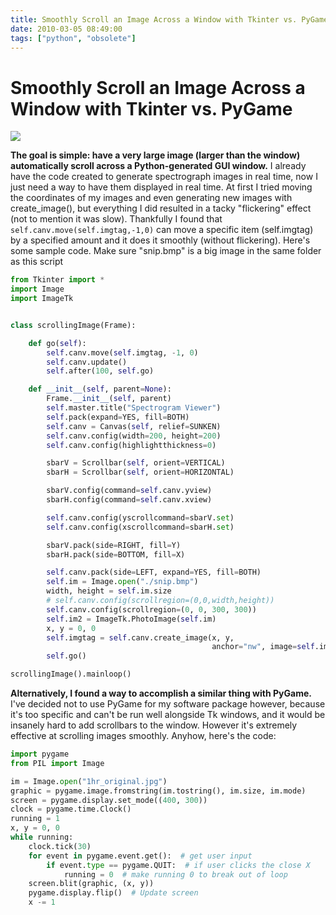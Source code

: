 ```yaml
---
title: Smoothly Scroll an Image Across a Window with Tkinter vs. PyGame
date: 2010-03-05 08:49:00
tags: ["python", "obsolete"]
---
```


# Smoothly Scroll an Image Across a Window with Tkinter vs. PyGame

<div class="text-center img-border">

![](https://swharden.com/static/2010/03/05/tk-scrolling.png)

</div>

__The goal is simple: have a very large image (larger than the window) automatically scroll across a Python-generated GUI window.__ I already have the code created to generate spectrograph images in real time, now I just need a way to have them displayed in real time. At first I tried moving the coordinates of my images and even generating new images with create\_image(), but everything I did resulted in a tacky "flickering" effect (not to mention it was slow). Thankfully I found that `` self.canv.move(self.imgtag,-1,0) `` can move a specific item (self.imgtag) by a specified amount and it does it smoothly (without flickering). Here's some sample code. Make sure "snip.bmp" is a big image in the same folder as this script

```python
from Tkinter import *
import Image
import ImageTk


class scrollingImage(Frame):

    def go(self):
        self.canv.move(self.imgtag, -1, 0)
        self.canv.update()
        self.after(100, self.go)

    def __init__(self, parent=None):
        Frame.__init__(self, parent)
        self.master.title("Spectrogram Viewer")
        self.pack(expand=YES, fill=BOTH)
        self.canv = Canvas(self, relief=SUNKEN)
        self.canv.config(width=200, height=200)
        self.canv.config(highlightthickness=0)

        sbarV = Scrollbar(self, orient=VERTICAL)
        sbarH = Scrollbar(self, orient=HORIZONTAL)

        sbarV.config(command=self.canv.yview)
        sbarH.config(command=self.canv.xview)

        self.canv.config(yscrollcommand=sbarV.set)
        self.canv.config(xscrollcommand=sbarH.set)

        sbarV.pack(side=RIGHT, fill=Y)
        sbarH.pack(side=BOTTOM, fill=X)

        self.canv.pack(side=LEFT, expand=YES, fill=BOTH)
        self.im = Image.open("./snip.bmp")
        width, height = self.im.size
        # self.canv.config(scrollregion=(0,0,width,height))
        self.canv.config(scrollregion=(0, 0, 300, 300))
        self.im2 = ImageTk.PhotoImage(self.im)
        x, y = 0, 0
        self.imgtag = self.canv.create_image(x, y,
                                             anchor="nw", image=self.im2)
        self.go()

scrollingImage().mainloop()
```

__Alternatively, I found a way to accomplish a similar thing with PyGame.__ I've decided not to use PyGame for my software package however, because it's too specific and can't be run well alongside Tk windows, and it would be insanely hard to add scrollbars to the window. However it's extremely effective at scrolling images smoothly. Anyhow, here's the code:

```python
import pygame
from PIL import Image

im = Image.open("1hr_original.jpg")
graphic = pygame.image.fromstring(im.tostring(), im.size, im.mode)
screen = pygame.display.set_mode((400, 300))
clock = pygame.time.Clock()
running = 1
x, y = 0, 0
while running:
    clock.tick(30)
    for event in pygame.event.get():  # get user input
        if event.type == pygame.QUIT:  # if user clicks the close X
            running = 0  # make running 0 to break out of loop
    screen.blit(graphic, (x, y))
    pygame.display.flip()  # Update screen
    x -= 1
```

